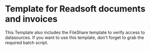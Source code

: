 # Template for Readsoft documents and invoices

This Template also includes the FileShare template to verify access to datasources.
If you want to use this template, don't forget to grab the required batch script.
